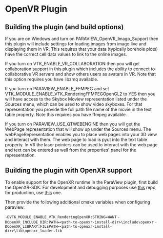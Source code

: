 # OpenVR Plugin

## Building the plugin (and build options)

If you are on Windows and turn on PARAVIEW_OpenVR_Imago_Support then this
plugin will include settings for loading images from imago.live and
displaying them in VR. This requires that your data (typically borehole
plots) have the correct cell data values to link to the online images.

If you turn on VTK_ENABLE_VR_COLLABORATION then you will get collaboration
support in this plugin which includes the ability to connect to
collaborative VR servers and show others users as avatars in VR. Note that
this option requires you have libzmq available.

If you turn on PARAVIEW_ENABLE_FFMPEG and set
VTK_MODULE_ENABLE_VTK_RenderingFFMPEGOpenGL2 to YES then you will have access
to the Skybox Moview representation listed under the Sources menu, which can
be used to show video skyboxes. For that representation you provide the full
path file name of the movie in the text table property. Note this requires
you have ffmpeg available.

If you turn on PARAVIEW_USE_QTWEBENGINE then you will get the WebPage
representation that will show up under the Sources menu. The
webPageRepresentation enables you to place web pages into your 3D view and
interact with them. The web page to load is pyut into the text table
property. In VR the laser pointers can be used to interact with the web page
and text can be entered as well from the properties' panel for the
representation.

## Building the plugin with OpenXR support

To enable support for the OpenXR runtime in the ParaView plugin, first build
the OpenXR-SDK.  For development and debugging purposes use
[this](https://github.com/KhronosGroup/OpenXR-SDK-Source) repo, for
production, use [this](https://github.com/KhronosGroup/OpenXR-SDK) one.

Then provide the following additional cmake variables when configuring
paraview:

`-DVTK_MODULE_ENABLE_VTK_RenderingOpenXR:STRING=WANT`
`-DOpenXR_INCLUDE_DIR:PATH=<path-to-openxr-install-dir>\include\openxr`
`-DOpenXR_LIBRARY:FILEPATH=<path-to-openxr-install-dir>\lib\openxr_loader.lib`
